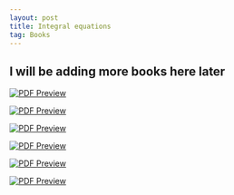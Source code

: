 ```yaml
---
layout: post
title: Integral equations
tag: Books
---
```


## I will be adding more books here later

[![PDF Preview](https://media.springernature.com/w316/springer-static/cover-hires/book/978-981-99-6360-7?as=webp)](https://drive.google.com/file/d/1TOE3ncqulIYbzXYCbIqb02nRMo_O2QlE/view?usp=sharing)

[![PDF Preview](https://martinsfontespaulista.vteximg.com.br/arquivos/ids/1011835-800-800/500890_ampliada.jpg?v=637265713451670000)](https://drive.google.com/file/d/14ohiOQnGXsR8OsOLgxDSppzsh8b69-L4/view?usp=sharing)

[![PDF Preview](https://www.witpress.com/theme/Witpress/img/covers/978-1-84564-101-6/integral-equations-and-their-applications.jpg)](https://drive.google.com/file/d/1_sTJ34ykz5lEwoFnUyjVWRHgH4smVHve/view?usp=sharing)

[![PDF Preview](https://www.booktopia.com.au/covers/900/9788120352803/0000/integral-equations.jpg)](https://drive.google.com/file/d/11XYaVqMfJLDnzVTDyNJHpP0Sj39OLJNX/view?usp=sharing)

[![PDF Preview](https://media.springernature.com/w316/springer-static/cover-hires/book/978-1-4612-4446-2?as=webp)](https://drive.google.com/file/d/191hIIq5CZoHcib0bn88SbZbpX8_j-o7f/view?usp=sharing)

[![PDF Preview](https://media.springernature.com/w316/springer-static/cover-hires/book/978-0-8176-8349-8?as=webp)](https://drive.google.com/file/d/1cqMt8SHstVbf6pyn3w4xQetbV_I1Al7v/view?usp=sharing)











<script src="https://utteranc.es/client.js"
        repo="bachirmath/bachirmath.github.io"
        issue-term="pathname"
        theme="boxy-light"
        crossorigin="anonymous"
        async>
</script>
